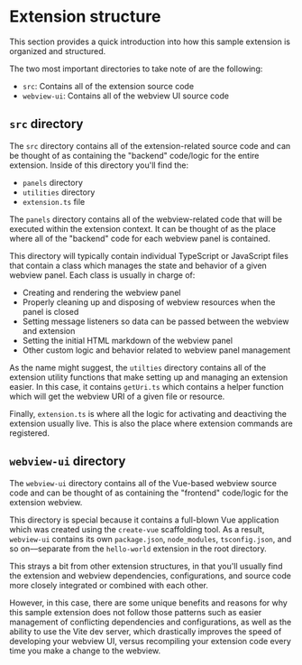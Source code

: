 # Extension structure

This section provides a quick introduction into how this sample extension is
organized and structured.

The two most important directories to take note of are the following:

-   `src`: Contains all of the extension source code
-   `webview-ui`: Contains all of the webview UI source code

## `src` directory

The `src` directory contains all of the extension-related source code and can be
thought of as containing the "backend" code/logic for the entire extension.
Inside of this directory you'll find the:

-   `panels` directory
-   `utilities` directory
-   `extension.ts` file

The `panels` directory contains all of the webview-related code that will be
executed within the extension context. It can be thought of as the place where
all of the "backend" code for each webview panel is contained.

This directory will typically contain individual TypeScript or JavaScript files
that contain a class which manages the state and behavior of a given webview
panel. Each class is usually in charge of:

-   Creating and rendering the webview panel
-   Properly cleaning up and disposing of webview resources when the panel is
    closed
-   Setting message listeners so data can be passed between the webview and
    extension
-   Setting the initial HTML markdown of the webview panel
-   Other custom logic and behavior related to webview panel management

As the name might suggest, the `utilties` directory contains all of the
extension utility functions that make setting up and managing an extension
easier. In this case, it contains `getUri.ts` which contains a helper function
which will get the webview URI of a given file or resource.

Finally, `extension.ts` is where all the logic for activating and deactiving the
extension usually live. This is also the place where extension commands are
registered.

## `webview-ui` directory

The `webview-ui` directory contains all of the Vue-based webview source code and
can be thought of as containing the "frontend" code/logic for the extension
webview.

This directory is special because it contains a full-blown Vue application which
was created using the `create-vue` scaffolding tool. As a result, `webview-ui`
contains its own `package.json`, `node_modules`, `tsconfig.json`, and so
on––separate from the `hello-world` extension in the root directory.

This strays a bit from other extension structures, in that you'll usually find
the extension and webview dependencies, configurations, and source code more
closely integrated or combined with each other.

However, in this case, there are some unique benefits and reasons for why this
sample extension does not follow those patterns such as easier management of
conflicting dependencies and configurations, as well as the ability to use the
Vite dev server, which drastically improves the speed of developing your webview
UI, versus recompiling your extension code every time you make a change to the
webview.
